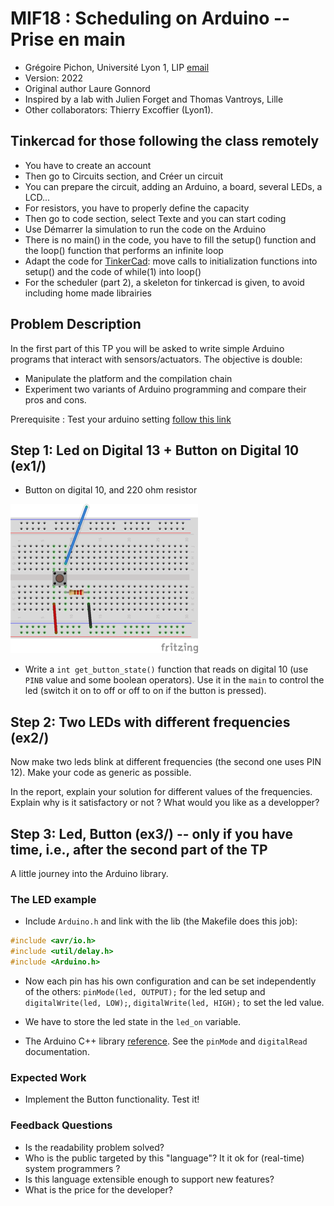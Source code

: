 # MIF18 : Scheduling on Arduino -- Prise en main

  * Grégoire Pichon, Université Lyon 1, LIP [email](mailto:gregoire.pichon@univ-lyon1.fr)
  * Version: 2022
  * Original author Laure Gonnord
  * Inspired by a lab with Julien Forget and Thomas Vantroys, Lille
  * Other collaborators: Thierry Excoffier (Lyon1).

## Tinkercad for those following the class remotely

* You have to create an account
* Then go to Circuits section, and Créer un circuit
* You can prepare the circuit, adding an Arduino, a board, several LEDs, a LCD...
* For resistors, you have to properly define the capacity
* Then go to code section, select Texte and you can start coding
* Use Démarrer la simulation to run the code on the Arduino
* There is no main() in the code, you have to fill the setup() function and the loop() function that performs an infinite loop
* Adapt the code for [TinkerCad](http://tinkercad.com): move calls to initialization functions into setup() and the code of while(1) into loop()
* For the scheduler (part 2), a skeleton for tinkercad is given, to avoid including home made librairies

## Problem Description

In the first part of this TP you will be asked to write simple Arduino
programs that interact with sensors/actuators. The objective is
double:
* Manipulate the platform and the compilation chain
* Experiment two variants of Arduino programming and compare their pros and cons.

Prerequisite : Test your arduino setting [follow this
link](_startup_part1.md)

## Step 1:  Led on Digital 13 + Button on Digital 10 (ex1/)

* Button on digital 10, and 220 ohm resistor

![Button on Port Digital 10](figs/p-boutonpoussoir_arduino.png)

*  Write a `int get_button_state()`
  function that reads on digital 10 (use `PINB` value and some boolean
  operators). Use it in the `main` to control the led (switch it on to
  off or off to on if the button is pressed).

## Step 2: Two LEDs with different frequencies (ex2/)

Now make two leds blink at different frequencies (the second one uses
PIN 12). Make your code as generic as possible.

In the report, explain your solution for different values of the
frequencies. Explain why is it satisfactory or not ? What would you
like as a developper?

## Step 3: Led, Button (ex3/) -- only if you have time, i.e., after the second part of the TP

A little journey into the Arduino library. 

### The LED example
* Include `Arduino.h` and link with the lib (the Makefile does this
job):
```C
#include <avr/io.h>
#include <util/delay.h>
#include <Arduino.h>
```

* Now each pin has his own configuration and can be set independently
of the others:   `pinMode(led, OUTPUT);` for the led setup and
`digitalWrite(led, LOW);`,  `digitalWrite(led, HIGH);` to set the led
value.

* We have to store the led state in the `led_on` variable.

* The Arduino C++ library
[reference](https://www.arduino.cc/en/Reference/HomePage). See
the `pinMode` and `digitalRead` documentation.

### Expected Work

* Implement the Button functionality. Test it!

### Feedback Questions

  - Is the readability problem solved?
  - Who is the public targeted by this "language"? It it ok for
    (real-time) system programmers ? 
  - Is this language extensible enough to support new features?
  - What is the price for the developer?
